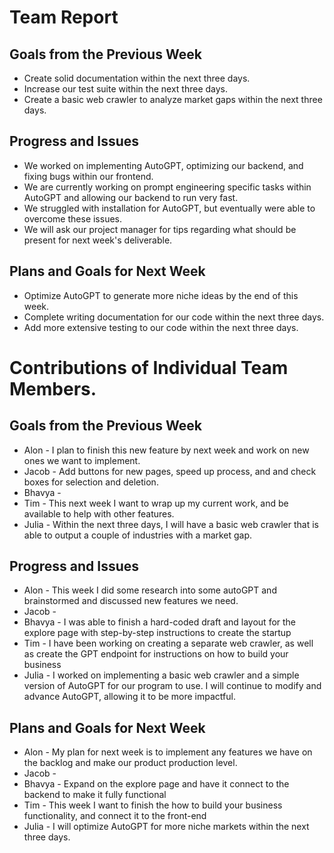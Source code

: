 # Team Report
## Goals from the Previous Week
* Create solid documentation within the next three days.
* Increase our test suite within the next three days.
* Create a basic web crawler to analyze market gaps within the next three days.

## Progress and Issues
* We worked on implementing AutoGPT, optimizing our backend, and fixing bugs within our frontend.
* We are currently working on prompt engineering specific tasks within AutoGPT and allowing our backend to run very fast.
* We struggled with installation for AutoGPT, but eventually were able to overcome these issues.
* We will ask our project manager for tips regarding what should be present for next week's deliverable.

## Plans and Goals for Next Week
* Optimize AutoGPT to generate more niche ideas by the end of this week.
* Complete writing documentation for our code within the next three days.
* Add more extensive testing to our code within the next three days.





# Contributions of Individual Team Members.
## Goals from the Previous Week
* Alon - I plan to finish this new feature by next week and work on new ones we want to implement. 
* Jacob - Add buttons for new pages, speed up process, and and check boxes for selection and deletion.
* Bhavya -
* Tim - This next week I want to wrap up my current work, and be available to help with other features.
* Julia - Within the next three days, I will have a basic web crawler that is able to output a couple of industries with a market gap.

## Progress and Issues
* Alon - This week I did some research into some autoGPT and brainstormed and discussed new features we need. 
* Jacob - 
* Bhavya - I was able to finish a hard-coded draft and layout for the explore page with step-by-step instructions to create the startup
* Tim - I have been working on creating a separate web crawler, as well as create the GPT endpoint for instructions on how to build your business
* Julia - I worked on implementing a basic web crawler and a simple version of AutoGPT for our program to use. I will continue to modify and advance AutoGPT, allowing it to be more impactful.


## Plans and Goals for Next Week
* Alon - My plan for next week is to implement any features we have on the backlog and make our product production level.
* Jacob - 
* Bhavya - Expand on the explore page and have it connect to the backend to make it fully functional
* Tim - This week I want to finish the how to build your business functionality, and connect it to the front-end
* Julia - I will optimize AutoGPT for more niche markets within the next three days.
